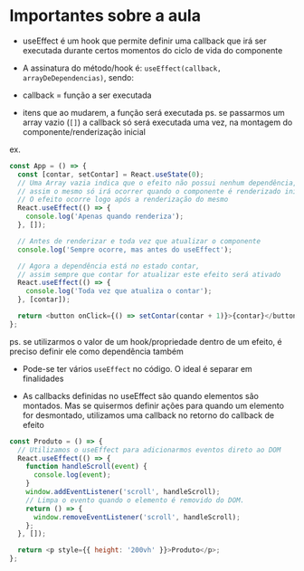 # Importantes sobre a aula

- useEffect é um hook que permite definir uma callback que irá ser executada durante certos momentos do ciclo de vida do componente

- A assinatura do método/hook é: `useEffect(callback, arrayDeDependencias)`, sendo:
 - callback = função a ser executada
 - itens que ao mudarem, a função será executada
 ps. se passarmos um array vazio (`[]`) a callback só será executada uma vez, na montagem do componente/renderização inicial

ex.
```javascript
const App = () => {
  const [contar, setContar] = React.useState(0);
  // Uma Array vazia indica que o efeito não possui nenhum dependência,
  // assim o mesmo só irá ocorrer quando o componente é renderizado inicialmente (montado)
  // O efeito ocorre logo após a renderização do mesmo
  React.useEffect(() => {
    console.log('Apenas quando renderiza');
  }, []);

  // Antes de renderizar e toda vez que atualizar o componente
  console.log('Sempre ocorre, mas antes do useEffect');

  // Agora a dependência está no estado contar,
  // assim sempre que contar for atualizar este efeito será ativado
  React.useEffect(() => {
    console.log('Toda vez que atualiza o contar');
  }, [contar]);

  return <button onClick={() => setContar(contar + 1)}>{contar}</button>;
};

```

ps. se utilizarmos o valor de um hook/propriedade dentro de um efeito, é preciso definir ele como dependência também

- Pode-se ter vários `useEffect` no código. O ideal é separar em finalidades

- As callbacks definidas no useEffect são quando elementos são montados. Mas se quisermos definir ações para quando um elemento for desmontado, utilizamos uma callback no retorno do callback de efeito

```javascript
const Produto = () => {
  // Utilizamos o useEffect para adicionarmos eventos direto ao DOM
  React.useEffect(() => {
    function handleScroll(event) {
      console.log(event);
    }
    window.addEventListener('scroll', handleScroll);
    // Limpa o evento quando o elemento é removido do DOM.
    return () => {
      window.removeEventListener('scroll', handleScroll);
    };
  }, []);

  return <p style={{ height: '200vh' }}>Produto</p>;
};

```
